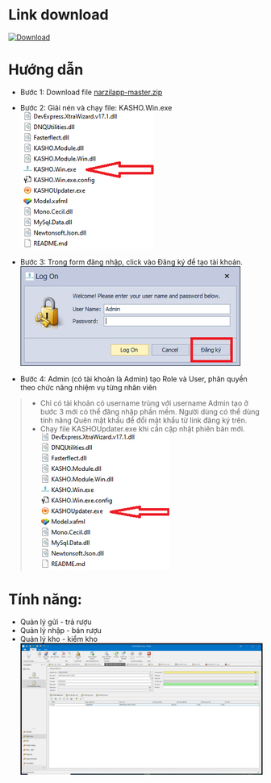 # Link download
[![Download](https://images-na.ssl-images-amazon.com/images/I/418eAHsdh0L.png)](https://github.com/dongocquy/narzilapp/archive/master.zip)
# Hướng dẫn
- Bước 1: Download file  [narzilapp-master.zip](https://github.com/dongocquy/narzilapp/archive/master.zip)
- Bước 2: Giải nén và chạy file: KASHO.Win.exe \
![KASHO.Win.exe](https://github.com/dongocquy/narzilapp/blob/master/Images/kasho.win.exe.png?raw=true)

- Bước 3: Trong form đăng nhập, click vào Đăng ký để tạo tài khoản. \
![Download](https://github.com/dongocquy/narzilapp/blob/master/Images/loginform.png?raw=true)
- Bước 4: Admin (có tài khoản là Admin) tạo Role và User, phân quyền theo chức năng nhiệm vụ từng nhân viên
> - Chỉ có tài khoản có username trùng với username Admin tạo ở bước 3 mới có thể đăng nhập phần mềm. Người dùng có thể dùng tính năng Quên mật khẩu để đổi mật khẩu từ link đăng ký trên.
> - Chạy file KASHOUpdater.exe khi cần cập nhật phiên bản mới.\
![Download](https://github.com/dongocquy/narzilapp/blob/master/Images/KASHOUpdater.png?raw=true)
# Tính năng:
  - Quản lý gửi - trả rượu
  - Quản lý nhập - bán rượu
  - Quản lý kho - kiểm kho\
![Download](https://github.com/dongocquy/narzilapp/blob/master/Images/kiemkho.png?raw=true)
